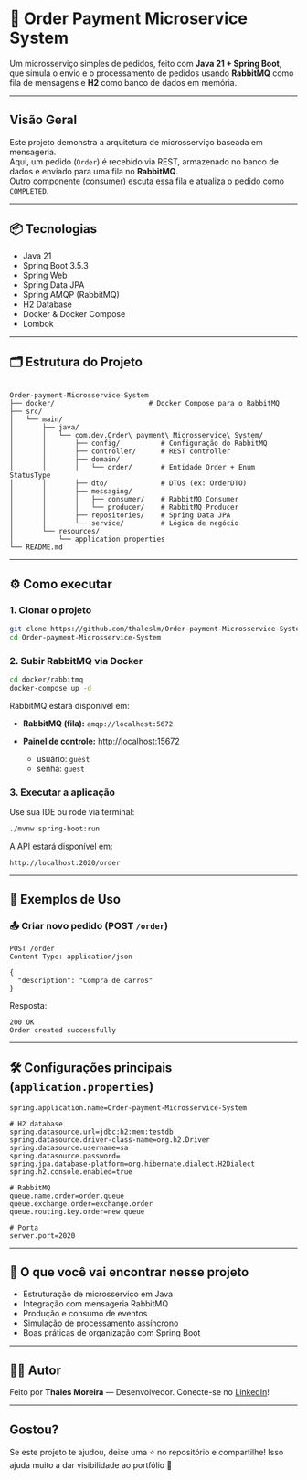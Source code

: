 


# 🧾 Order Payment Microservice System

Um microsserviço simples de pedidos, feito com **Java 21 + Spring Boot**, que simula o envio e o processamento de pedidos usando **RabbitMQ** como fila de mensagens e **H2** como banco de dados em memória.

---

##  Visão Geral

Este projeto demonstra a arquitetura de microsserviço baseada em mensageria.  
Aqui, um pedido (`Order`) é recebido via REST, armazenado no banco de dados e enviado para uma fila no **RabbitMQ**.  
Outro componente (consumer) escuta essa fila e atualiza o pedido como `COMPLETED`.

---

## 📦 Tecnologias

- Java 21
- Spring Boot 3.5.3
- Spring Web
- Spring Data JPA
- Spring AMQP (RabbitMQ)
- H2 Database
- Docker & Docker Compose
- Lombok

---

## 🗂️ Estrutura do Projeto

```

Order-payment-Microsservice-System
├── docker/                       # Docker Compose para o RabbitMQ
├── src/
│   └── main/
│       ├── java/
│       │   └── com.dev.Order\_payment\_Microsservice\_System/
│       │       ├── config/          # Configuração do RabbitMQ
│       │       ├── controller/      # REST controller
│       │       ├── domain/
│       │       │   └── order/       # Entidade Order + Enum StatusType
│       │       ├── dto/             # DTOs (ex: OrderDTO)
│       │       ├── messaging/
│       │       │   ├── consumer/    # RabbitMQ Consumer
│       │       │   └── producer/    # RabbitMQ Producer
│       │       ├── repositories/    # Spring Data JPA
│       │       └── service/         # Lógica de negócio
│       └── resources/
│           └── application.properties
└── README.md

````

---

## ⚙️ Como executar

### 1. Clonar o projeto

```bash
git clone https://github.com/thaleslm/Order-payment-Microsservice-System.git
cd Order-payment-Microsservice-System
````

### 2. Subir RabbitMQ via Docker

```bash
cd docker/rabbitmq
docker-compose up -d
```

RabbitMQ estará disponível em:

* **RabbitMQ (fila):** `amqp://localhost:5672`
* **Painel de controle:** [http://localhost:15672](http://localhost:15672)

    * usuário: `guest`
    * senha: `guest`

### 3. Executar a aplicação

Use sua IDE ou rode via terminal:

```bash
./mvnw spring-boot:run
```

A API estará disponível em:

```
http://localhost:2020/order
```

---

## 🎯 Exemplos de Uso

### 📤 Criar novo pedido (POST `/order`)

```http
POST /order
Content-Type: application/json

{
  "description": "Compra de carros"
}
```

Resposta:

```http
200 OK
Order created successfully
```

---

## 🛠️ Configurações principais (`application.properties`)

```properties
spring.application.name=Order-payment-Microsservice-System

# H2 database
spring.datasource.url=jdbc:h2:mem:testdb
spring.datasource.driver-class-name=org.h2.Driver
spring.datasource.username=sa
spring.datasource.password=
spring.jpa.database-platform=org.hibernate.dialect.H2Dialect
spring.h2.console.enabled=true

# RabbitMQ
queue.name.order=order.queue
queue.exchange.order=exchange.order
queue.routing.key.order=new.queue

# Porta
server.port=2020
```

---

## 📌 O que você vai encontrar nesse projeto

* Estruturação de microsserviço em Java
* Integração com mensageria RabbitMQ
* Produção e consumo de eventos
* Simulação de processamento assíncrono
* Boas práticas de organização com Spring Boot

---

## 🧑‍💻 Autor

Feito por **Thales Moreira** — Desenvolvedor.
Conecte-se no [LinkedIn](https://www.linkedin.com/in/thales-henrique-7827ba227/)!

---

##  Gostou?

Se este projeto te ajudou, deixe uma ⭐ no repositório e compartilhe!
Isso ajuda muito a dar visibilidade ao portfólio 🙏



